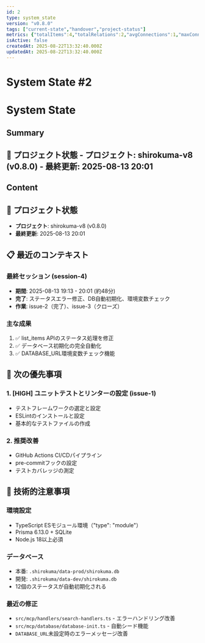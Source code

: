 ```yaml
---
id: 2
type: system_state
version: "v0.8.0"
tags: ["current-state","handover","project-status"]
metrics: {"totalItems":4,"totalRelations":2,"avgConnections":1,"maxConnections":2,"isolatedNodes":2,"timestamp":"2025-08-13T11:02:39.297Z"}
isActive: false
createdAt: 2025-08-22T13:32:40.000Z
updatedAt: 2025-08-22T13:32:40.000Z
---
```


# System State #2

# System State

## Summary

## 📍 プロジェクト状態 - **プロジェクト**: shirokuma-v8 (v0.8.0) - **最終更新**: 2025-08-13 20:01

## Content

## 📍 プロジェクト状態
- **プロジェクト**: shirokuma-v8 (v0.8.0)
- **最終更新**: 2025-08-13 20:01

## 📋 最近のコンテキスト

### 最終セッション (session-4)
- **期間**: 2025-08-13 19:13 - 20:01 (約48分)
- **完了**: ステータスエラー修正、DB自動初期化、環境変数チェック
- **作業**: issue-2（完了）、issue-3（クローズ）

### 主な成果
1. ✅ list_items APIのステータス処理を修正
2. ✅ データベース初期化の完全自動化
3. ✅ DATABASE_URL環境変数チェック機能

## 🎯 次の優先事項

### 1. [HIGH] ユニットテストとリンターの設定 (issue-1)
- テストフレームワークの選定と設定
- ESLintのインストールと設定
- 基本的なテストファイルの作成

### 2. 推奨改善
- GitHub Actions CI/CDパイプライン
- pre-commitフックの設定
- テストカバレッジの測定

## 🔧 技術的注意事項

### 環境設定
- TypeScript ESモジュール環境（"type": "module"）
- Prisma 6.13.0 + SQLite
- Node.js 18以上必須

### データベース
- 本番: `.shirokuma/data-prod/shirokuma.db`
- 開発: `.shirokuma/data-dev/shirokuma.db`
- 12個のステータスが自動初期化される

### 最近の修正
- `src/mcp/handlers/search-handlers.ts` - エラーハンドリング改善
- `src/mcp/database/database-init.ts` - 自動シード機能
- `DATABASE_URL`未設定時のエラーメッセージ改善
